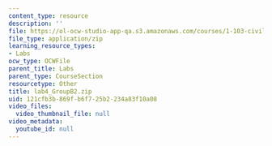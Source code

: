 ```yaml
---
content_type: resource
description: ''
file: https://ol-ocw-studio-app-qa.s3.amazonaws.com/courses/1-103-civil-engineering-materials-laboratory-spring-2004/121cfb3b869fb6f725b2234a83f10a08_lab4_GroupB2.zip
file_type: application/zip
learning_resource_types:
- Labs
ocw_type: OCWFile
parent_title: Labs
parent_type: CourseSection
resourcetype: Other
title: lab4_GroupB2.zip
uid: 121cfb3b-869f-b6f7-25b2-234a83f10a08
video_files:
  video_thumbnail_file: null
video_metadata:
  youtube_id: null
---
```


